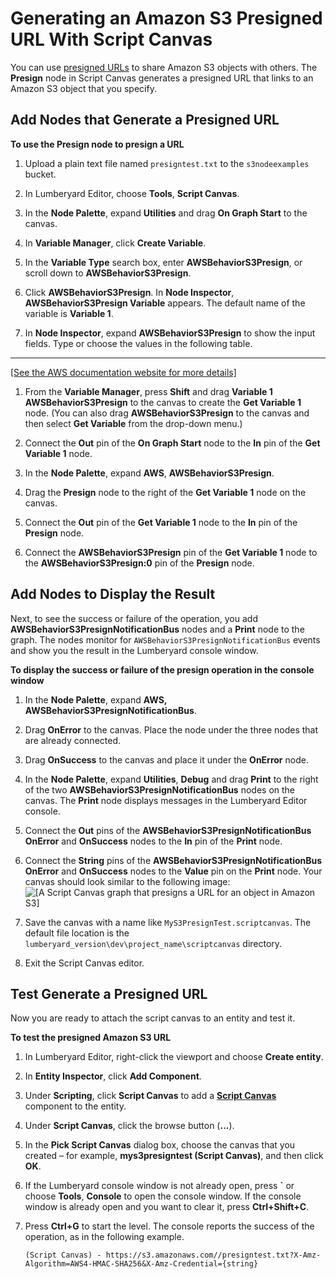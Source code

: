 # Generating an Amazon S3 Presigned URL With Script Canvas<a name="cloud-canvas-cloud-gem-aws-s3-presign-sc"></a>

You can use [presigned URLs](https://docs.aws.amazon.com/AmazonS3/latest/dev/ShareObjectPreSignedURL.html) to share Amazon S3 objects with others\. The **Presign** node in Script Canvas generates a presigned URL that links to an Amazon S3 object that you specify\.

## Add Nodes that Generate a Presigned URL<a name="cloud-canvas-cloud-gem-aws-s3-presign-sc-add-nodes"></a>

**To use the **Presign** node to presign a URL**

1. Upload a plain text file named `presigntest.txt` to the `s3nodeexamples` bucket\.

1. In Lumberyard Editor, choose **Tools**, **Script Canvas**\.

1. In the **Node Palette**, expand **Utilities** and drag **On Graph Start** to the canvas\.

1. In **Variable Manager**, click **Create Variable**\.

1. In the **Variable Type** search box, enter **AWSBehaviorS3Presign**, or scroll down to **AWSBehaviorS3Presign**\.

1. Click **AWSBehaviorS3Presign**\. In **Node Inspector**, **AWSBehaviorS3Presign Variable** appears\. The default name of the variable is **Variable 1**\.

1. In **Node Inspector**, expand **AWSBehaviorS3Presign** to show the input fields\. Type or choose the values in the following table\.  
****    
[\[See the AWS documentation website for more details\]](http://docs.aws.amazon.com/lumberyard/latest/userguide/cloud-canvas-cloud-gem-aws-s3-presign-sc.html)

1. From the **Variable Manager**, press **Shift** and drag **Variable 1 AWSBehaviorS3Presign** to the canvas to create the **Get Variable 1** node\. \(You can also drag **AWSBehaviorS3Presign** to the canvas and then select **Get Variable** from the drop\-down menu\.\)

1. Connect the **Out** pin of the **On Graph Start** node to the **In** pin of the **Get Variable 1** node\.

1. In the **Node Palette**, expand **AWS**, **AWSBehaviorS3Presign**\.

1. Drag the **Presign** node to the right of the **Get Variable 1** node on the canvas\.

1. Connect the **Out** pin of the **Get Variable 1** node to the **In** pin of the **Presign** node\.

1. Connect the **AWSBehaviorS3Presign** pin of the **Get Variable 1** node to the **AWSBehaviorS3Presign:0** pin of the **Presign** node\.

## Add Nodes to Display the Result<a name="cloud-canvas-cloud-gem-aws-s3-presign-sc-display-result"></a>

Next, to see the success or failure of the operation, you add **AWSBehaviorS3PresignNotificationBus** nodes and a **Print** node to the graph\. The nodes monitor for `AWSBehaviorS3PresignNotificationBus` events and show you the result in the Lumberyard console window\.

**To display the success or failure of the presign operation in the console window**

1. In the **Node Palette**, expand **AWS, AWSBehaviorS3PresignNotificationBus**\.

1. Drag **OnError** to the canvas\. Place the node under the three nodes that are already connected\.

1. Drag **OnSuccess** to the canvas and place it under the **OnError** node\.

1. In the **Node Palette**, expand **Utilities**, **Debug** and drag **Print** to the right of the two **AWSBehaviorS3PresignNotificationBus** nodes on the canvas\. The **Print** node displays messages in the Lumberyard Editor console\.

1. Connect the **Out** pins of the **AWSBehaviorS3PresignNotificationBus OnError** and **OnSuccess** nodes to the **In** pin of the **Print** node\.

1. Connect the **String** pins of the **AWSBehaviorS3PresignNotificationBus OnError** and **OnSuccess** nodes to the **Value** pin on the **Print** node\. Your canvas should look similar to the following image:  
![\[A Script Canvas graph that presigns a URL for an object in Amazon S3\]](http://docs.aws.amazon.com/lumberyard/latest/userguide/)

1. Save the canvas with a name like `MyS3PresignTest.scriptcanvas`\. The default file location is the `lumberyard_version\dev\project_name\scriptcanvas` directory\.

1. Exit the Script Canvas editor\.

## Test Generate a Presigned URL<a name="cloud-canvas-cloud-gem-aws-s3-presign-sc-test"></a>

Now you are ready to attach the script canvas to an entity and test it\.

**To test the presigned Amazon S3 URL**

1. In Lumberyard Editor, right\-click the viewport and choose **Create entity**\.

1. In **Entity Inspector**, click **Add Component**\.

1. Under **Scripting**, click **Script Canvas** to add a **[Script Canvas](component-script-canvas.md)** component to the entity\.

1. Under **Script Canvas**, click the browse button \(**\.\.\.**\)\.

1. In the **Pick Script Canvas** dialog box, choose the canvas that you created – for example, **mys3presigntest \(Script Canvas\)**, and then click **OK**\.

1. If the Lumberyard console window is not already open, press **`** or choose **Tools**, **Console** to open the console window\. If the console window is already open and you want to clear it, press **Ctrl\+Shift\+C**\.

1. Press **Ctrl\+G** to start the level\. The console reports the success of the operation, as in the following example\.

   ```
   (Script Canvas) - https://s3.amazonaws.com//presigntest.txt?X-Amz-Algorithm=AWS4-HMAC-SHA256&X-Amz-Credential={string} 
   ```